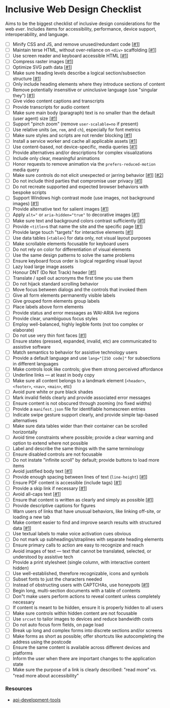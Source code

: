 # Inclusive Web Design Checklist

Aims to be the biggest checklist of inclusive design considerations for the web _ever_. Includes items for accessibility, performance, device support, interoperability, and language.

- [ ] Minify CSS and JS, and remove unused/redundant code [[#1](https://developers.google.com/speed/docs/insights/MinifyResources)] 
- [ ] Maintain terse HTML, without over-reliance on `<div>` scaffolding [[#1](http://designingforperformance.com/optimizing-markup-and-styles/#divitis)] 
- [ ] Use screen reader and keyboard accessible HTML [[#1](https://developer.mozilla.org/en-US/docs/Learn/Accessibility/HTML)] 
- [ ] Compress raster images [[#1](https://www.html5rocks.com/en/tutorials/speed/img-compression/)] 
- [ ] Optimize SVG path data [[#1](https://web-design-weekly.com/2014/10/22/optimizing-svg-web/)] 
- [ ] Make sure heading levels describe a logical section/subsection structure [[#1](https://webaim.org/techniques/semanticstructure/)] 
- [ ] Only include heading elements where they introduce sections of content
- [ ] Remove potentially insensitive or uninclusive language (use "singular they") [[#1](http://alexjs.com/)] 
- [ ] Give video content captions and transcripts
- [ ] Provide transcripts for audio content
- [ ] Make sure main body (paragraph) text is no smaller than the default (user agent) size [[#1](https://www.smashingmagazine.com/2011/10/16-pixels-body-copy-anything-less-costly-mistake/)] 
- [ ] Support "pinch zoom" (remove `user-scalable=no` if present)
- [ ] Use relative units (`em`, `rem`, and `ch`), especially for font metrics
- [ ] Make sure styles and scripts are not render blocking [[#1](https://csabapalfi.github.io/eliminate-render-blocking/)] 
- [ ] Install a service worker and cache all applicable assets [[#1](https://css-tricks.com/serviceworker-for-offline/)] 
- [ ] Use content-based, not device-specific, media queries [[#1](http://bradfrost.com/blog/post/7-habits-of-highly-effective-media-queries/#content)] 
- [ ] Provide alternatives and/or descriptions for complex visualizations
- [ ] Include only clear, meaningful animations
- [ ] Honor requests to remove animation via the `prefers-reduced-motion` media query
- [ ] Make sure controls do not elicit unexpected or jarring behavior [[#1](https://www.w3.org/TR/UNDERSTANDING-WCAG20/consistent-behavior-receive-focus.html)]  [[#2](https://www.w3.org/TR/UNDERSTANDING-WCAG20/consistent-behavior-unpredictable-change.html)] 
- [ ] Do not include third parties that compromise user privacy [[#1](https://css-tricks.com/potential-dangers-of-third-party-javascript/)] 
- [ ] Do not recreate supported and expected browser behaviors with bespoke scripts
- [ ] Support Windows high contrast mode (use images, not background images) [[#1](http://adrianroselli.com/2012/08/css-background-images-high-contrast-mode.html)] 
- [ ] Provide alternative text for salient images [[#1](https://www.w3.org/WAI/tutorials/images/decision-tree/)] 
- [ ] Apply `alt="` or `aria-hidden="true"` to decorative images [[#1](https://www.w3.org/WAI/tutorials/images/decorative/)] 
- [ ] Make sure text and background colors contrast sufficiently [[#1](https://accessibility.blog.gov.uk/2016/06/17/colour-contrast-why-does-it-matter/)] 
- [ ] Provide `<title>`s that name the site and the specific page [[#1](https://www.w3.org/TR/WCAG20-TECHS/G88.html)] 
- [ ] Provide large touch "targets" for interactive elements [[#1](http://www.bbc.co.uk/guidelines/futuremedia/accessibility/mobile/design/touch-target-size)] 
- [ ] Use data tables (`<table>`) for data only, not visual layout purposes
- [ ] Make scrollable elements focusable for keyboard users
- [ ] Do not rely on color for differentiation of visual elements
- [ ] Use the same design patterns to solve the same problems
- [ ] Ensure keyboard focus order is logical regarding visual layout
- [ ] Lazy load large image assets
- [ ] Honour DNT (Do Not Track) header [[#1](https://developer.mozilla.org/en-US/docs/Web/HTTP/Headers/DNT)] 
- [ ] Translate / spell out acronyms the first time you use them
- [ ] Do not hijack standard scrolling behavior
- [ ] Move focus between dialogs and the controls that invoked them
- [ ] Give all form elements permanently visible labels
- [ ] Give grouped form elements group labels
- [ ] Place labels above form elements
- [ ] Provide status and error messages as WAI-ARIA live regions
- [ ] Provide clear, unambiguous focus styles
- [ ] Employ well-balanced, highly legible fonts (not too complex or elaborate)
- [ ] Do not use very thin font faces [[#1](http://www.telegraph.co.uk/science/2016/10/23/internet-is-becoming-unreadable-because-of-a-trend-towards-light/)] 
- [ ] Ensure states (pressed, expanded, invalid, etc) are communicated to assistive software
- [ ] Match semantics to behavior for assistive technology users
- [ ] Provide a default language and use `lang="[ISO code]"` for subsections in different languages
- [ ] Make controls look like controls; give them strong perceived affordance
- [ ] Underline links — at least in body copy
- [ ] Make sure all content belongs to a landmark element (`<header>`, `<footer>`, `<nav>`, `<main>`, etc)
- [ ] Avoid pure white or pure black shades
- [ ] Mark invalid fields clearly and provide associated error messages
- [ ] Ensure content is not obscured through zooming (no fixed widths)
- [ ] Provide a `manifest.json` file for identifiable homescreen entries
- [ ] Indicate swipe gesture support clearly, and provide simple tap-based alternatives
- [ ] Make sure data tables wider than their container can be scrolled horizontally
- [ ] Avoid time constraints where possible; provide a clear warning and option to extend where not possible 
- [ ] Label and describe the same things with the same terminology
- [ ] Ensure disabled controls are not focusable
- [ ] Do not instate "infinite scroll" by default; provide buttons to load more items
- [ ] Avoid justified body text [[#1](https://www.w3.org/TR/WCAG20-TECHS/F88.html)] 
- [ ] Provide enough spacing between lines of text (`line-height`) [[#1](https://www.w3.org/TR/WCAG20-TECHS/C21.html)] 
- [ ] Ensure PDF content is accessible (include tags) [[#1](https://webaim.org/techniques/acrobat/)] 
- [ ] Provide a skip link if necessary  [[#1](https://webaim.org/techniques/skipnav/)] 
- [ ] Avoid all-caps text [[#1](https://github.com/humanmade/hm-pattern-library/issues/75)] 
- [ ] Ensure that content is written as clearly and simply as possible [[#1](https://www.w3.org/TR/UNDERSTANDING-WCAG20/meaning-supplements.html)] 
- [ ] Provide descriptive captions for figures
- [ ] Warn users of links that have unusual behaviors, like linking off-site, or loading a new tab
- [ ] Make content easier to find and improve search results with structured data [[#1](https://developers.google.com/search/docs/guides/prototype)] 
- [ ] Use textual labels to make voice activation cues obvious
- [ ] Do not mark up subheadings/straplines with separate heading elements
- [ ] Ensure primary calls to action are easy to recognize and reach
- [ ] Avoid images of text — text that cannot be translated, selected, or understood by assistive tech
- [ ] Provide a print stylesheet (single column, with interactive content hidden)
- [ ] Use well-established, therefore recognizable, icons and symbols
- [ ] Subset fonts to just the characters needed
- [ ] Instead of obstructing users with CAPTCHAs, use honeypots [[#1](https://en.wikipedia.org/wiki/Honeypot_(computing))] 
- [ ] Begin long, multi-section documents with a table of contents
- [ ] Don"t make users perform actions to reveal content unless completely necessary
- [ ] If content is meant to be hidden, ensure it is properly hidden to all users
- [ ] Make sure controls within hidden content are not focusable
- [ ] Use `srcset` to tailor images to devices and reduce bandwidth costs
- [ ] Do not auto focus form fields, on page load
- [ ] Break up long and complex forms into discrete sections and/or screens
- [ ] Make forms as short as possible; offer shortcuts like autocompleting the address using the postcode
- [ ] Ensure the same content is available across different devices and platforms
- [ ] Inform the user when there are important changes to the application state
- [ ] Make sure the purpose of a link is clearly described: "read more" vs. "read more about accessibility"

### Resources
- [api-development-tools](https://github.com/shieldfy/API-Security-Checklist)

<!--- Tags: [web design, checklist] --->
